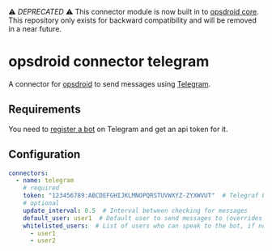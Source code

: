 ⚠️ *DEPRECATED* ⚠️ This connector module is now built in to [opsdroid core](https://github.com/opsdroid/opsdroid/blob/master/docs/connectors/telegram.md). This repository only exists for backward compatibility and will be removed in a near future.
# opsdroid connector telegram

A connector for [opsdroid](https://github.com/opsdroid/opsdroid) to send messages using [Telegram](https://telegram.org/).

## Requirements

You need to [register a bot](https://core.telegram.org/bots) on Telegram and get an api token for it.

## Configuration

```yaml
connectors:
  - name: telegram
    # required
    token: "123456789:ABCDEFGHIJKLMNOPQRSTUVWXYZ-ZYXWVUT"  # Telegraf bot token
    # optional
    update_interval: 0.5  # Interval between checking for messages
    default_user: user1  # Default user to send messages to (overrides default room in connector)
    whitelisted_users:  # List of users who can speak to the bot, if not set anyone can speak
      - user1
      - user2
```
